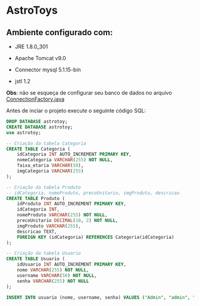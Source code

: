 # AstroToys

## Ambiente configurado com:

* JRE 1.8.0_301

* Apache Tomcat v9.0

* Connector mysql 5.1.15-bin

* jstl 1.2

**Obs**: não se esqueça de configurar seu banco de dados no arquivo [ConnectionFactory.java](/java/br/edu/astrotoystore/util/ConnectionFactory.java)


Antes de inciar o projeto execute o seguinte código SQL:
```SQL
DROP DATABASE astrotoy;
CREATE DATABASE astrotoy;
use astrotoy;

-- Criação da tabela Categoria
CREATE TABLE Categoria (
    idCategoria INT AUTO_INCREMENT PRIMARY KEY,
    nomeCategoria VARCHAR(255) NOT NULL,
    faixa_etaria VARCHAR(50),
    imgCategoria VARCHAR(255)
);

-- Criação da tabela Produto
-- idCategoria, nomeProduto, precoUnitario, imgProduto, descricao
CREATE TABLE Produto (
    idProduto INT AUTO_INCREMENT PRIMARY KEY,
    idCategoria INT,
    nomeProduto VARCHAR(255) NOT NULL,
    precoUnitario DECIMAL(10, 2) NOT NULL,
    imgProduto VARCHAR(255),
    descricao TEXT,
    FOREIGN KEY (idCategoria) REFERENCES Categoria(idCategoria)
);

-- Criação da tabela Usuario
CREATE TABLE Usuario (
    idUsuario INT AUTO_INCREMENT PRIMARY KEY,
    nome VARCHAR(255) NOT NULL,
    username VARCHAR(50) NOT NULL,
    senha VARCHAR(255) NOT NULL
);

INSERT INTO usuario (nome, username, senha) VALUES ("Admin", "admin", "admin#@123!")
```

